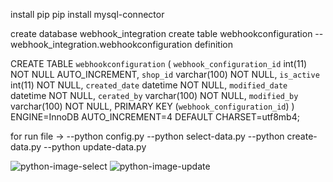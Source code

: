 install pip
pip install mysql-connector

create database webhook_integration
create table webhookconfiguration
-- webhook_integration.webhookconfiguration definition

CREATE TABLE `webhookconfiguration` (
  `webhook_configuration_id` int(11) NOT NULL AUTO_INCREMENT,
  `shop_id` varchar(100) NOT NULL,
  `is_active` int(11) NOT NULL,
  `created_date` datetime NOT NULL,
  `modified_date` datetime NOT NULL,
  `cerated_by` varchar(100) NOT NULL,
  `modified_by` varchar(100) NOT NULL,
  PRIMARY KEY (`webhook_configuration_id`)
) ENGINE=InnoDB AUTO_INCREMENT=4 DEFAULT CHARSET=utf8mb4;

for run file -> 
--python config.py
--python select-data.py
--python create-data.py
--python update-data.py

![python-image-select](https://github.com/user-attachments/assets/9ff2dded-98e8-43a4-b0f1-4aee7336144f)
![python-image-update](https://github.com/user-attachments/assets/75b23586-1bfb-44f1-977e-eb4e9bb57a34)
